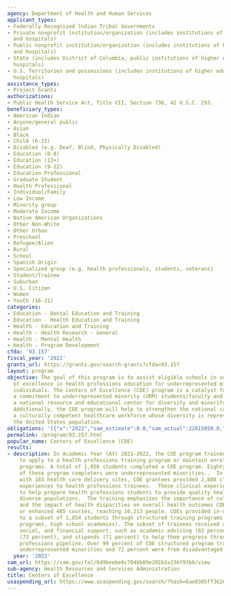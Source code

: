 ```yaml
---
agency: Department of Health and Human Services
applicant_types:
- Federally Recognized lndian Tribal Governments
- Private nonprofit institution/organization (includes institutions of higher education
  and hospitals)
- Public nonprofit institution/organization (includes institutions of higher education
  and hospitals)
- State (includes District of Columbia, public institutions of higher education and
  hospitals)
- U.S. Territories and possessions (includes institutions of higher education and
  hospitals)
assistance_types:
- Project Grants
authorizations:
- Public Health Service Act, Title VII, Section 736, 42 U.S.C. 293.
beneficiary_types:
- American Indian
- Anyone/general public
- Asian
- Black
- Child (6-15)
- Disabled (e.g. Deaf, Blind, Physically Disabled)
- Education (0-8)
- Education (13+)
- Education (9-12)
- Education Professional
- Graduate Student
- Health Professional
- Individual/Family
- Low Income
- Minority group
- Moderate Income
- Native American Organizations
- Other Non-White
- Other Urban
- Preschool
- Refugee/Alien
- Rural
- School
- Spanish Origin
- Specialized group (e.g. health professionals, students, veterans)
- Student/Trainee
- Suburban
- U.S. Citizen
- Women
- Youth (16-21)
categories:
- Education - Dental Education and Training
- Education - Health Education and Training
- Health - Education and Training
- Health - Health Research - General
- Health - Mental Health
- Health - Program Development
cfda: '93.157'
fiscal_year: '2022'
grants_url: https://grants.gov/search-grants?cfda=93.157
layout: program
objective: The goal of this program is to assist eligible schools in supporting programs
  of excellence in health professions education for underrepresented minority (URM)
  individuals. The Centers of Excellence (COE) program is a catalyst for institutionalizing
  a commitment to underrepresented minority (URM) students/faculty and to serve as
  a national resource and educational center for diversity and minority health issues.
  Additionally, the COE program will help to strengthen the national capacity to produce
  a culturally competent healthcare workforce whose diversity is representative of
  the United States population.
obligations: '[{"x":"2022","sam_estimate":0.0,"sam_actual":22615050.0,"usa_spending_actual":22655050.25},{"x":"2023","sam_estimate":25976757.0,"sam_actual":0.0,"usa_spending_actual":25976756.81},{"x":"2024","sam_estimate":36711000.0,"sam_actual":0.0,"usa_spending_actual":0.0}]'
permalink: /program/93.157.html
popular_name: Centers of Excellence (COE)
results:
- description: In Academic Year (AY) 2021-2022, the COE program trained 4,027 students
    to apply to a health professions training program or maintain enrollment in such
    programs. A total of 1,958 students completed a COE program. Eighty-nine percent
    of these program completers were underrepresented minorities..  In partnership
    with 183 health care delivery sites, COE grantees provided 2,888 clinical training
    experiences to health professions trainees.  These clinical experiences are designed
    to help prepare health professions students to provide quality health care to
    diverse populations.  The training emphasizes the importance of cultural competency
    and the impact of health disparities on overall health outcomes COEs developed
    or enhanced 485 courses, reaching 16,213 people. COEs provided in-depth support
    to a subset of 1,854 students through structured training programs (e.g., summer
    programs, high school academies). The subset of trainees received additional academic,
    social, and financial support, such as academic advising (82 percent), counseling
    (73 percent), and stipends (71 percent) to help them progress through the health
    professions pipeline. Over 99 percent of COE structured program trainees were
    underrepresented minorities and 72 percent were from disadvantaged backgrounds.
  year: '2022'
sam_url: https://sam.gov/fal/649beebe6c704bb89e201b2a336f93b0/view
sub-agency: Health Resources and Services Administration
title: Centers of Excellence
usaspending_url: https://www.usaspending.gov/search/?hash=6ae0305ff3620dee5c29d3314eb14fd6
---
```

